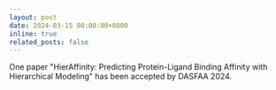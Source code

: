 ```yaml
---
layout: post
date: 2024-03-15 00:00:00+0800
inline: true
related_posts: false
---
```


One paper "HierAffinity: Predicting Protein-Ligand Binding Affinity with Hierarchical Modeling" has been accepted by DASFAA 2024.
